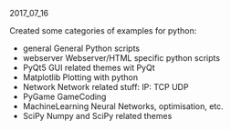 2017_07_16

Created some categories of examples for python:

- general
    General Python scripts
- webserver
    Webserver/HTML specific python scripts
- PyQt5
    GUI related themes wit PyQt
- Matplotlib
    Plotting with python
- Network
    Network related stuff: IP: TCP UDP
- PyGame
    GameCoding
- MachineLearning
    Neural Networks, optimisation, etc.
- SciPy
    Numpy and SciPy related themes
